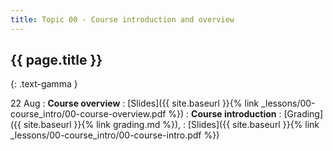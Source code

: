 ```yaml
---
title: Topic 00 - Course introduction and overview
---
```


## {{ page.title }}
{: .text-gamma }

22 Aug
: **Course overview**
  : [Slides]({{ site.baseurl }}{% link _lessons/00-course_intro/00-course-overview.pdf %})
: **Course introduction**
  : [Grading]({{ site.baseurl }}{% link grading.md %}),
  : [Slides]({{ site.baseurl }}{% link _lessons/00-course_intro/00-course-intro.pdf %})

